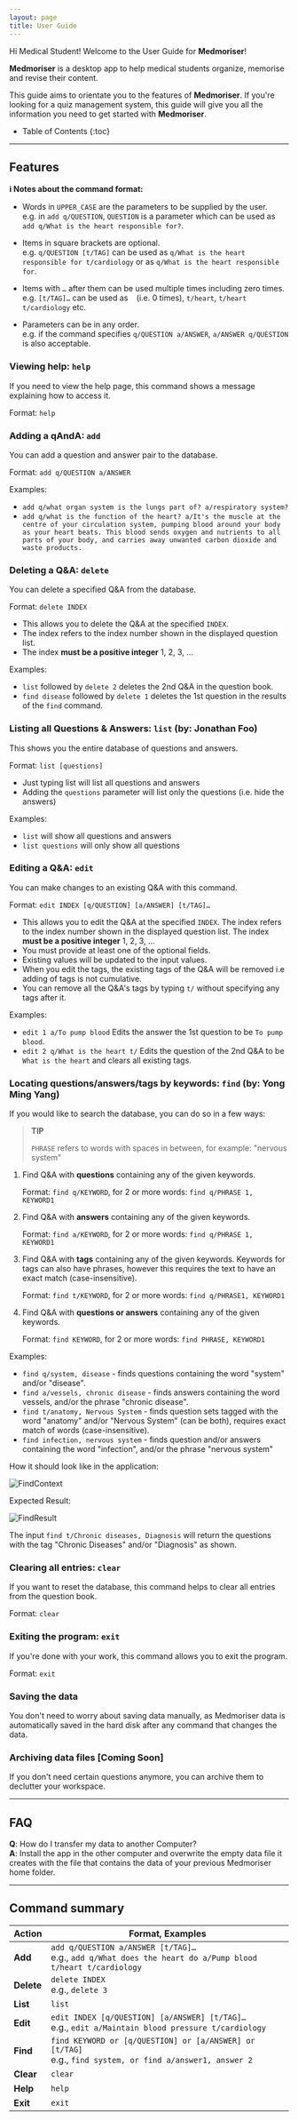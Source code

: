 ```yaml
---
layout: page
title: User Guide
---
```


Hi Medical Student! Welcome to the User Guide for **Medmoriser**!

**Medmoriser** is a desktop app to help medical students organize, memorise and revise their content.

This guide aims to orientate you to the features of **Medmoriser**. If you're looking for a quiz
management system, this guide will give you all the information you need to get started with **Medmoriser**.

* Table of Contents
{:toc}

--------------------------------------------------------------------------------------------------------------------

## Features

<div markdown="block" class="alert alert-info">

**:information_source: Notes about the command format:**<br>

* Words in `UPPER_CASE` are the parameters to be supplied by the user.<br>
  e.g. in `add q/QUESTION`, `QUESTION` is a parameter which can be used as `add q/What is the heart responsible for?`.

* Items in square brackets are optional.<br>
  e.g. `q/QUESTION [t/TAG]` can be used as `q/What is the heart responsible for t/cardiology` or as `q/What is the heart responsible for`.

* Items with `…`​ after them can be used multiple times including zero times.<br>
  e.g. `[t/TAG]…​` can be used as ` ` (i.e. 0 times), `t/heart`, `t/heart t/cardiology` etc.

* Parameters can be in any order.<br>
  e.g. if the command specifies `q/QUESTION a/ANSWER`, `a/ANSWER q/QUESTION` is also acceptable.

</div>

### Viewing help: `help`

If you need to view the help page, this command shows a message explaining how to access it.

Format: `help`

### Adding a qAndA: `add`

You can add a question and answer pair to the database.

Format: `add q/QUESTION a/ANSWER`

Examples:
* `add q/what organ system is the lungs part of? a/respiratory system?`
* `add q/what is the function of the heart? a/It's the muscle at the centre of your circulation system, pumping blood around your body as your heart beats. This blood sends oxygen and nutrients to all parts of your body, and carries away unwanted carbon dioxide and waste products.`

### Deleting a Q&A: `delete`

You can delete a specified Q&A from the database.

Format: `delete INDEX`

* This allows you to delete the Q&A at the specified `INDEX`.
* The index refers to the index number shown in the displayed question list.
* The index **must be a positive integer** 1, 2, 3, …

Examples:
* `list` followed by `delete 2` deletes the 2nd Q&A in the question book.
* `find disease` followed by `delete 1` deletes the 1st question in the results of the `find` command.

### Listing all Questions & Answers: `list` (by: Jonathan Foo)

This shows you the entire database of questions and answers.

Format: `list [questions]`

* Just typing list will list all questions and answers
* Adding the `questions` parameter will list only the questions (i.e. hide the answers) 

Examples:
* `list` will show all questions and answers
* `list questions` will only show all questions

### Editing a Q&A: `edit`

You can make changes to an existing Q&A with this command.

Format: `edit INDEX [q/QUESTION] [a/ANSWER] [t/TAG]…​`

* This allows you to edit the Q&A at the specified `INDEX`. The index refers to the index number shown in the displayed question list. The index **must be a positive integer** 1, 2, 3, …​
* You must provide at least one of the optional fields.
* Existing values will be updated to the input values.
* When you edit the tags, the existing tags of the Q&A will be removed i.e adding of tags is not cumulative.
* You can remove all the Q&A's tags by typing `t/` without specifying any tags after it.

Examples:
*  `edit 1 a/To pump blood` Edits the answer the 1st question to be `To pump blood`.
*  `edit 2 q/What is the heart t/` Edits the question of the 2nd Q&A to be `What is the heart` and clears all existing tags.

### Locating questions/answers/tags by keywords: `find` (by: Yong Ming Yang)

If you would like to search the database, you can do so in a few ways:

> **TIP**
>
> `PHRASE` refers to words with spaces in between, for example: "nervous system"

1. Find Q&A with **questions** containing any of the given keywords.

    Format: `find q/KEYWORD`, for 2 or more words: `find q/PHRASE 1, KEYWORD1`

2. Find Q&A with **answers** containing any of the given keywords.

    Format: `find a/KEYWORD`, for 2 or more words: `find q/PHRASE 1, KEYWORD1`

3. Find Q&A with **tags** containing any of the given keywords. 
    Keywords for tags can also have phrases, however this requires the text to have an exact match (case-insensitive).

    Format: `find t/KEYWORD`, for 2 or more words: `find q/PHRASE1, KEYWORD1`

4. Find Q&A with **questions or answers** containing any of the given keywords.

    Format: `find KEYWORD`, for 2 or more words: `find PHRASE, KEYWORD1`

Examples:
* `find q/system, disease` - finds questions containing the word "system" and/or "disease".
* `find a/vessels, chronic disease` - finds answers containing the word vessels, and/or the phrase "chronic disease".
* `find t/anatomy, Nervous System` - finds question sets tagged with the word "anatomy" and/or "Nervous System" (can be both), requires exact match of words (case-insensitive).
* `find infection, nervous system` - finds question and/or answers containing the word "infection", and/or the phrase "nervous system"

How it should look like in the application:

![FindContext](images/FindContext.PNG)

Expected Result:

![FindResult](images/FindResult.PNG)

The input `find t/Chronic diseases, Diagnosis` will return the questions with the tag "Chronic Diseases" and/or "Diagnosis"
as shown.
### Clearing all entries: `clear`

If you want to reset the database, this command helps to clear all entries from the question book.

Format: `clear`

### Exiting the program: `exit`

If you're done with your work, this command allows you to exit the program.

Format: `exit`

### Saving the data

You don't need to worry about saving data manually, as Medmoriser data is automatically saved in the hard disk after any command that changes the data.

### Archiving data files [Coming Soon]

If you don't need certain questions anymore, you can archive them to declutter your workspace.

--------------------------------------------------------------------------------------------------------------------

## FAQ

**Q**: How do I transfer my data to another Computer?<br>
**A**: Install the app in the other computer and overwrite the empty data file it creates with the file that contains the data of your previous Medmoriser home folder.

--------------------------------------------------------------------------------------------------------------------


## Command summary

Action | Format, Examples
--------|------------------
**Add** | `add q/QUESTION a/ANSWER [t/TAG]…​` <br> e.g., `add q/What does the heart do a/Pump blood t/heart t/cardiology`
**Delete** | `delete INDEX`<br> e.g., `delete 3`
**List** | `list`
**Edit** | `edit INDEX [q/QUESTION] [a/ANSWER] [t/TAG]…​` <br> e.g., `edit a/Maintain blood pressure t/cardiology`
**Find** | `find KEYWORD or [q/QUESTION] or [a/ANSWER] or [t/TAG]` <br> e.g., `find system, or find a/answer1, answer 2`
**Clear** | `clear`
**Help** | `help`
**Exit** | `exit`

